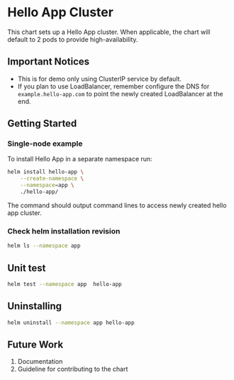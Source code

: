# Hello App Cluster

This chart sets up a Hello App cluster. When applicable, the chart will default to 2 pods to
provide high-availability.

## Important Notices

- This is for demo only using ClusterIP service by default.
- If you plan to use LoadBalancer, remember configure the DNS for `example.hello-app.com` to point the newly created LoadBalancer at the end.

## Getting Started

### Single-node example

To install Hello App in a separate namespace run:

```bash
helm install hello-app \
    --create-namespace \
    --namespace=app \
    ./hello-app/
```

The command should output command lines to access newly created hello app cluster.

### Check helm installation revision

```bash
helm ls --namespace app
```

## Unit test

```bash
helm test --namespace app  hello-app
```

## Uninstalling

```bash
helm uninstall --namespace app hello-app
```

## Future Work

1. Documentation
2. Guideline for contributing to the chart


